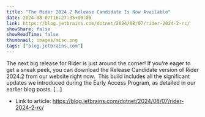 ```yaml
---
title: "The Rider 2024.2 Release Candidate Is Now Available"
date: 2024-08-07T16:27:35+00:00
link: https://blog.jetbrains.com/dotnet/2024/08/07/rider-2024-2-rc/
showShare: false
showReadTime: false
thumbnail: images/misc.png
tags: ["blog.jetbrains.com"]
---
```

The next big release for Rider is just around the corner! If you’re eager to get a sneak peek, you can download the Release Candidate version of Rider 2024.2 from our website right now.  This build includes all the significant updates we introduced during the Early Access Program, as detailed in our earlier blog posts. […]

- Link to article: https://blog.jetbrains.com/dotnet/2024/08/07/rider-2024-2-rc/